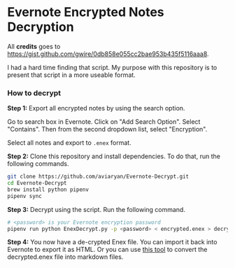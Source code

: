 # Evernote Encrypted Notes Decryption

All **credits** goes to https://gist.github.com/gwire/0db858e055cc2bae953b435f5116aaa8.

I had a hard time finding that script. My purpose with this repository is to present that script in a more useable format.

### How to decrypt

**Step 1:** Export all encrypted notes by using the search option.

Go to search box in Evernote. Click on "Add Search Option". Select "Contains". Then from the second dropdown list, select "Encryption".

Select all notes and export to `.enex` format.

**Step 2:** Clone this repository and install dependencies. To do that, run the following commands.

```sh
git clone https://github.com/aviaryan/Evernote-Decrypt.git
cd Evernote-Decrypt
brew install python pipenv
pipenv sync
```

**Step 3:** Decrypt using the script. Run the following command.

```sh
# <password> is your Evernote encryption password
pipenv run python EnexDecrypt.py -p <password> < encrypted.enex > decrypted.enex
```

**Step 4:** You now have a de-crypted Enex file. You can import it back into Evernote to export it as HTML. Or you can use [this tool](https://github.com/wormi4ok/evernote2md) to convert the decrypted.enex file into markdown files.

